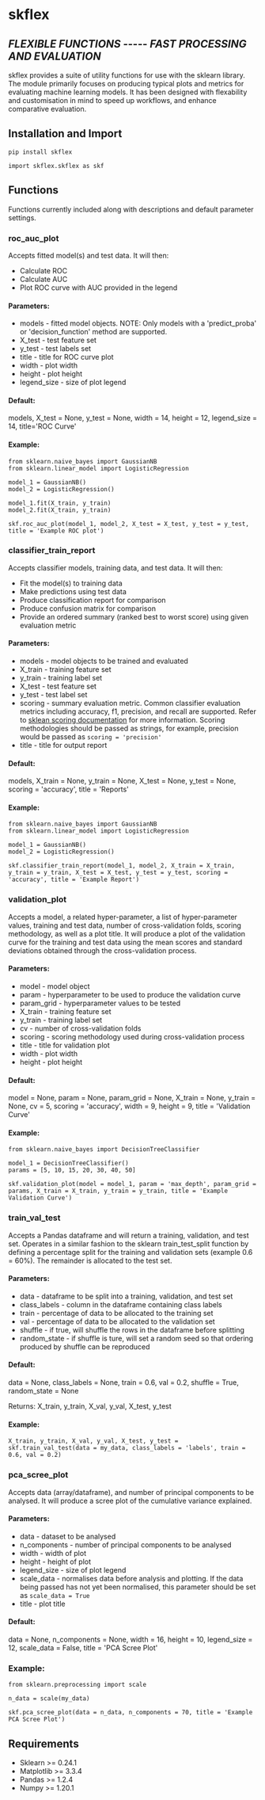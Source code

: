# skflex

## *FLEXIBLE FUNCTIONS* ----- *FAST PROCESSING AND EVALUATION*

skflex provides a suite of utility functions for use with the sklearn library. The module primarily focuses on producing typical plots and metrics for evaluating machine learning models. It has been designed with flexability and customisation in mind to speed up workflows, and enhance comparative evaluation.

## Installation and Import
```
pip install skflex

import skflex.skflex as skf
```

## Functions 
Functions currently included along with descriptions and default parameter settings.

### roc_auc_plot
Accepts fitted model(s) and test data. It will then:
- Calculate ROC
- Calculate AUC
- Plot ROC curve with AUC provided in the legend

#### Parameters:
- models - fitted model objects. NOTE: Only models with a 'predict_proba' or 'decision_function' method are supported.
- X_test - test feature set
- y_test - test labels set
- title - title for ROC curve plot
- width - plot width
- height - plot height
- legend_size - size of plot legend

#### Default:

models, X_test = None, y_test = None, width = 14, height = 12, legend_size = 14, title='ROC Curve'

#### Example:

```
from sklearn.naive_bayes import GaussianNB
from sklearn.linear_model import LogisticRegression

model_1 = GaussianNB()
model_2 = LogisticRegression()

model_1.fit(X_train, y_train)
model_2.fit(X_train, y_train)

skf.roc_auc_plot(model_1, model_2, X_test = X_test, y_test = y_test, title = 'Example ROC plot')
```

### classifier_train_report
Accepts classifier models, training data, and test data. It will then:
- Fit the model(s) to training data
- Make predictions using test data
- Produce classification report for comparison
- Produce confusion matrix for comparison
- Provide an ordered summary (ranked best to worst score) using given evaluation metric

#### Parameters:
- models - model objects to be trained and evaluated
- X_train - training feature set
- y_train - training label set
- X_test - test feature set
- y_test - test label set
- scoring - summary evaluation metric. Common classifier evaluation metrics including accuracy, f1, precision, and recall are supported. Refer to [sklean scoring documentation](https://scikit-learn.org/stable/modules/model_evaluation.html#accuracy-score) for more information. Scoring methodologies should be passed as strings, for example, precision would be passed as `scoring = 'precision'` 
- title - title for output report 

#### Default:

models, X_train = None, y_train = None, X_test = None, y_test = None, scoring = 'accuracy', title = 'Reports'

#### Example:

```
from sklearn.naive_bayes import GaussianNB
from sklearn.linear_model import LogisticRegression

model_1 = GaussianNB()
model_2 = LogisticRegression()

skf.classifier_train_report(model_1, model_2, X_train = X_train, y_train = y_train, X_test = X_test, y_test = y_test, scoring = 'accuracy', title = 'Example Report')
```

### validation_plot
Accepts a model, a related hyper-parameter, a list of hyper-parameter values, training and test data, number of cross-validation folds, scoring methodology, as well as a plot title.
It will produce a plot of the validation curve for the training and test data using the mean scores and standard deviations obtained through the cross-validation process. 

#### Parameters:
- model - model object 
- param - hyperparameter to be used to produce the validation curve 
- param_grid - hyperparameter values to be tested
- X_train - training feature set
- y_train - training label set
- cv - number of cross-validation folds
- scoring - scoring methodology used during cross-validation process
- title - title for validation plot
- width - plot width
- height - plot height

#### Default:

model = None, param = None, param_grid = None, X_train = None, y_train = None, cv = 5, scoring = 'accuracy', width = 9, height = 9, title = 'Validation Curve'

#### Example:

```
from sklearn.naive_bayes import DecisionTreeClassifier

model_1 = DecisionTreeClassifier()
params = [5, 10, 15, 20, 30, 40, 50]

skf.validation_plot(model = model_1, param = 'max_depth', param_grid = params, X_train = X_train, y_train = y_train, title = 'Example Validation Curve')
```

### train_val_test
Accepts a Pandas dataframe and will return a training, validation, and test set. Operates in a similar fashion to the sklearn train_test_split function by defining a percentage split for the training and validation sets (example 0.6 = 60%). The remainder is allocated to the test set.

#### Parameters:
- data - dataframe to be split into a training, validation, and test set
- class_labels - column in the dataframe containing class labels
- train - percentage of data to be allocated to the training set
- val - percentage of data to be allocated to the validation set
- shuffle - if true, will shuffle the rows in the dataframe before splitting
- random_state - if shuffle is ture, will set a random seed so that ordering produced by shuffle can be reproduced

#### Default:

data = None, class_labels = None, train = 0.6, val = 0.2, shuffle = True, random_state = None

Returns: X_train, y_train, X_val, y_val, X_test, y_test

#### Example:

```
X_train, y_train, X_val, y_val, X_test, y_test = skf.train_val_test(data = my_data, class_labels = 'labels', train = 0.6, val = 0.2)
```

### pca_scree_plot
Accepts data (array/dataframe), and number of principal components to be analysed. It will produce a scree plot of the cumulative variance explained.

#### Parameters:
- data - dataset to be analysed
- n_components - number of principal components to be analysed 
- width - width of plot
- height - height of plot
- legend_size - size of plot legend
- scale_data - normalises data before analysis and plotting. If the data being passed has not yet been normalised, this parameter should be set as `scale_data = True`
- title - plot title

#### Default:

data = None, n_components = None, width = 16, height = 10, legend_size = 12, scale_data = False, title = 'PCA Scree Plot'

### Example:

```
from sklearn.preprocessing import scale

n_data = scale(my_data)

skf.pca_scree_plot(data = n_data, n_components = 70, title = 'Example PCA Scree Plot')
```

## Requirements
- Sklearn >= 0.24.1
- Matplotlib >= 3.3.4
- Pandas >= 1.2.4
- Numpy >= 1.20.1
